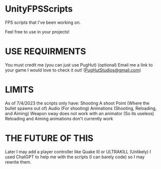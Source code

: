 # UnityFPSScripts
FPS scripts that I've been working on.

Feel free to use in your projects!
# USE REQUIRMENTS
You must credit me (you can just use PugHut)
(optional) Email me a link to your game I would love to check it out! (PugHutStudios@gmail.com)

# LIMITS
As of 7/4/2023 the scripts only have:
Shooting
A shoot Point (Where the bullet spawns out of)
Audio (For shooting)
Animations (Shooting, Reloading, and Aiming)
Weapon sway does not work with an animator (So its useless)
Reloading and Aiming animations don't currently work

# THE FUTURE OF THIS
Later I may add a player controller like Quake III or ULTRAKILL
(Unlikely) I used ChatGPT to help me with the scripts (I can barely code) so I may rewrite them.
